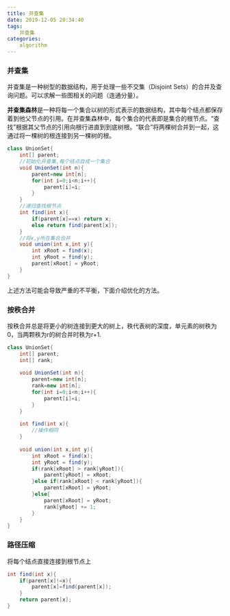 ```yaml
---
title: 并查集
date: 2019-12-05 20:34:40
tags:
	并查集
categories:
	algorithm
---
```


### 并查集

并查集是一种树型的数据结构，用于处理一些不交集（Disjoint Sets）的合并及查询问题。可以求解一些图相关的问题（连通分量）。

**并查集森林**是一种将每一个集合以树的形式表示的数据结构，其中每个结点都保存着到他父节点的引用。在并查集森林中，每个集合的代表即是集合的根节点。“查找”根据其父节点的引用向根行进直到到底树根。“联合”将两棵树合并到一起，这通过将一棵树的根连接到另一棵树的根。

```java
class UnionSet{
	int[] parent;
    //初始化并查集,每个结点自成一个集合
	void UnionSet(int n){
		parent=new int[n];
        for(int i=0;i<n;i++){
            parent[i]=i;
        }
	}
    //递归查找根节点
    int find(int x){
        if(parent[x]==x) return x;
        else return find(parent[x]);
    }
    //将x,y所在集合合并
    void union(int x,int y){
        int xRoot = find(x);
        int yRoot = find(y);
        parent[xRoot] = yRoot;
    }
}
```

上述方法可能会导致严重的不平衡，下面介绍优化的方法。

### 按秩合并

按秩合并总是将更小的树连接到更大的树上，秩代表树的深度，单元素的树秩为0，当两颗秩为r的树合并时秩为r+1.

```java
class UnionSet{
    int[] parent;
    int[] rank;
    
    void UnionSet(int n){
        parent=new int[n];
        rank=new int[n];
        for(int i=0;i<n;i++){
            parent[i]=i;
        }
    }
    
    int find(int x){
        //操作相同
    }
    
    void union(int x,int y){
        int xRoot = find(x);
        int yRoot = find(y);
        if(rank[xRoot] > rank[yRoot]){
            parent[yRoot] = xRoot;
        }else if(rank[xRoot] < rank[yRoot]){
            parent[xRoot] = yRoot;
        }else{
            parent[xRoot] = yRoot;
            rank[yRoot] += 1; 
        }
    }
}
```

### 路径压缩

将每个结点直接连接到根节点上

```java
int find(int x){
    if(parent[x]!=x){
        parent[x]=find(parent[x]);
    }
    return parent[x];
}
```

